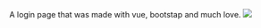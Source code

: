 A login page that was made with vue, bootstap and much love.
<img src="https://im4.ezgif.com/tmp/ezgif-4-895757f81a.gif">
